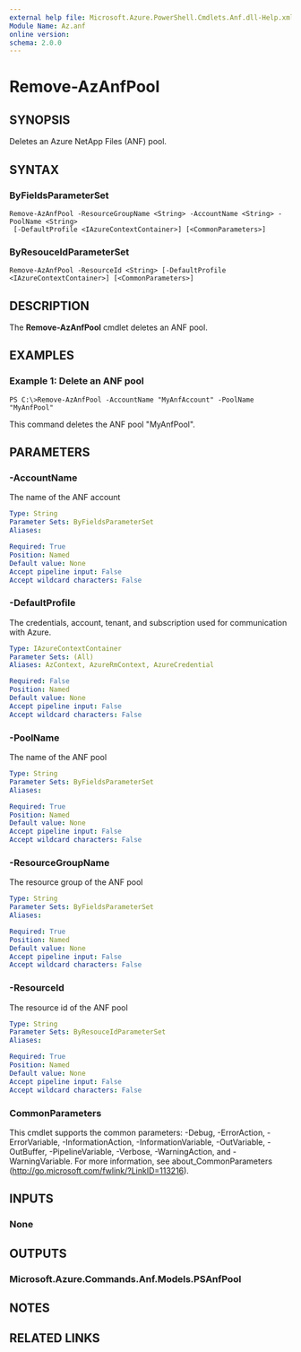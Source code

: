 ```yaml
---
external help file: Microsoft.Azure.PowerShell.Cmdlets.Anf.dll-Help.xml
Module Name: Az.anf
online version:
schema: 2.0.0
---
```


# Remove-AzAnfPool

## SYNOPSIS
Deletes an Azure NetApp Files (ANF) pool.

## SYNTAX

### ByFieldsParameterSet
```
Remove-AzAnfPool -ResourceGroupName <String> -AccountName <String> -PoolName <String>
 [-DefaultProfile <IAzureContextContainer>] [<CommonParameters>]
```

### ByResouceIdParameterSet
```
Remove-AzAnfPool -ResourceId <String> [-DefaultProfile <IAzureContextContainer>] [<CommonParameters>]
```

## DESCRIPTION
The **Remove-AzAnfPool** cmdlet deletes an ANF pool.

## EXAMPLES

### Example 1: Delete an ANF pool
```
PS C:\>Remove-AzAnfPool -AccountName "MyAnfAccount" -PoolName "MyAnfPool"
```

This command deletes the ANF pool "MyAnfPool".

## PARAMETERS

### -AccountName
The name of the ANF account

```yaml
Type: String
Parameter Sets: ByFieldsParameterSet
Aliases:

Required: True
Position: Named
Default value: None
Accept pipeline input: False
Accept wildcard characters: False
```

### -DefaultProfile
The credentials, account, tenant, and subscription used for communication with Azure.

```yaml
Type: IAzureContextContainer
Parameter Sets: (All)
Aliases: AzContext, AzureRmContext, AzureCredential

Required: False
Position: Named
Default value: None
Accept pipeline input: False
Accept wildcard characters: False
```

### -PoolName
The name of the ANF pool

```yaml
Type: String
Parameter Sets: ByFieldsParameterSet
Aliases:

Required: True
Position: Named
Default value: None
Accept pipeline input: False
Accept wildcard characters: False
```

### -ResourceGroupName
The resource group of the ANF pool

```yaml
Type: String
Parameter Sets: ByFieldsParameterSet
Aliases:

Required: True
Position: Named
Default value: None
Accept pipeline input: False
Accept wildcard characters: False
```

### -ResourceId
The resource id of the ANF pool

```yaml
Type: String
Parameter Sets: ByResouceIdParameterSet
Aliases:

Required: True
Position: Named
Default value: None
Accept pipeline input: False
Accept wildcard characters: False
```

### CommonParameters
This cmdlet supports the common parameters: -Debug, -ErrorAction, -ErrorVariable, -InformationAction, -InformationVariable, -OutVariable, -OutBuffer, -PipelineVariable, -Verbose, -WarningAction, and -WarningVariable.
For more information, see about_CommonParameters (http://go.microsoft.com/fwlink/?LinkID=113216).

## INPUTS

### None

## OUTPUTS

### Microsoft.Azure.Commands.Anf.Models.PSAnfPool

## NOTES

## RELATED LINKS
